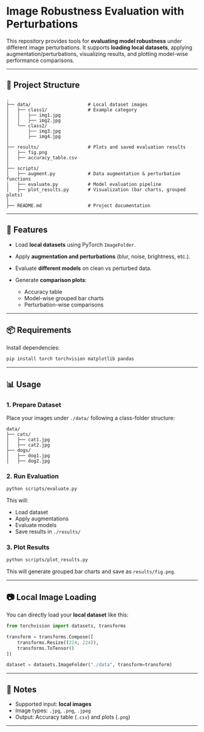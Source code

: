 # Image Robustness Evaluation with Perturbations

This repository provides tools for **evaluating model robustness** under different image perturbations. It supports **loading local datasets**, applying augmentation/perturbations, visualizing results, and plotting model-wise performance comparisons.

---

## 📂 Project Structure

```
.
├── data/                     # Local dataset images
│   ├── class1/               # Example category
│   │   ├── img1.jpg
│   │   ├── img2.jpg
│   └── class2/
│       ├── img3.jpg
│       ├── img4.jpg
│
├── results/                  # Plots and saved evaluation results
│   ├── fig.png
│   ├── accuracy_table.csv
│
├── scripts/
│   ├── augment.py            # Data augmentation & perturbation functions
│   ├── evaluate.py           # Model evaluation pipeline
│   ├── plot_results.py       # Visualization (bar charts, grouped plots)
│
├── README.md                 # Project documentation
```

---

## 🚀 Features

* Load **local datasets** using PyTorch `ImageFolder`.
* Apply **augmentation and perturbations** (blur, noise, brightness, etc.).
* Evaluate **different models** on clean vs perturbed data.
* Generate **comparison plots**:

  * Accuracy table
  * Model-wise grouped bar charts
  * Perturbation-wise comparisons

---

## 📦 Requirements

Install dependencies:

```bash
pip install torch torchvision matplotlib pandas
```

---

## 📊 Usage

### 1. Prepare Dataset

Place your images under `./data/` following a class-folder structure:

```
data/
├── cats/
│   ├── cat1.jpg
│   ├── cat2.jpg
├── dogs/
│   ├── dog1.jpg
│   ├── dog2.jpg
```

### 2. Run Evaluation

```bash
python scripts/evaluate.py
```

This will:

* Load dataset
* Apply augmentations
* Evaluate models
* Save results in `./results/`

### 3. Plot Results

```bash
python scripts/plot_results.py
```

This will generate grouped bar charts and save as `results/fig.png`.

---

## 📷 Local Image Loading

You can directly load your **local dataset** like this:

```python
from torchvision import datasets, transforms

transform = transforms.Compose([
    transforms.Resize((224, 224)),
    transforms.ToTensor()
])

dataset = datasets.ImageFolder("./data", transform=transform)
```

---

## 📌 Notes

* Supported input: **local images**
* Image types: `.jpg`, `.png`, `.jpeg`
* Output: Accuracy table (`.csv`) and plots (`.png`)

---
<!-- 
## 🛠️ Next Steps

* Add more perturbation types
* Extend evaluation to larger benchmark datasets
* Compare across multiple pretrained models -->


